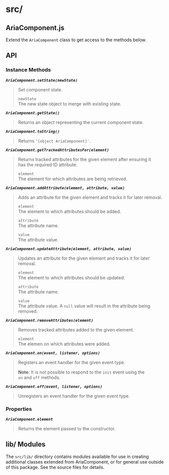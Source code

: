 src/
=============

## AriaComponent.js

Extend the `AriaComponent` class to get access to the methods below.

## API

### Instance Methods

_**`AriaComponent.setState(newState)`**_
> Set component state.
>
> `newState`  
> The new state object to merge with existing state.

_**`AriaComponent.getState()`**_
> Returns an object representing the current component state.

_**`AriaComponent.toString()`**_  
> Returns `'[object AriaComponent]'`.

_**`AriaComponent.getTrackedAttributesFor(element)`**_  
> Returns tracked attributes for the given element after ensuring it  
> has the required ID attribute.
>
> `element`  
> The element for which attributes are being retrieved.

_**`AriaComponent.addAttribute(element, attribute, value)`**_  
> Adds an attribute for the given element and tracks it for later removal.
>
> `element`  
> The element to which attributes should be added.
>
> `attribute`  
> The attribute name.
>
> `value`  
> The attribute value.

_**`AriaComponent.updateAttribute(element, attribute, value)`**_  
> Updates an attribute for the given element and tracks it for later removal.
>
> `element`  
> The element to which attributes should be updated.
>
> `attribute`  
> The attribute name.
>
> `value`  
> The attribute value. A `null` value will result in the attribute being removed.

_**`AriaComponent.removeAttributes(element)`**_  
> Removes tracked attributes added to the given element.
>
> `element`  
> The elemen on which attributes were added.

_**`AriaComponent.on(event, listener, options)`**_  
> Registers an event handler for the given event type.  
>
> **Note**: It is not possible to respond to the `init` event using the  
> `on` and `off` methods.

_**`AriaComponent.off(event, listener, options)`**_  
> Unregisters an event handler for the given event type.

### Properties

_**`AriaComponent.element`**_  
> Returns the element passed to the constructor.

## lib/ Modules

The `src/lib/` directory contains modules available for use in creating 
additional classes extended from AriaComponent, or for general use outside of 
this package. See the source files for details.
